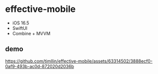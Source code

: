 # effective-mobile

- iOS 16.5
- SwiftUI
- Combine + MVVM

## demo


https://github.com/timllin/effective-mobile/assets/63314502/3888ecf0-0af9-493b-ac0d-872020d2036b

